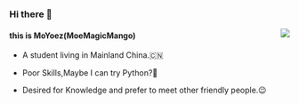 ### Hi there 👋
<a href="https://github.com/moyoez?tab=repositories">

<img align="right" src="https://github-readme-stats.vercel.app/api?username=moyoez&show_icons=true&hide_border=true" />

</a>

 
 
 
 
 
 

#### this is MoYoez(MoeMagicMango)

  - A student living in Mainland China.🇨🇳

  - Poor Skills,Maybe I can try Python?🤔

  - Desired for Knowledge and prefer to meet other friendly people.😉
